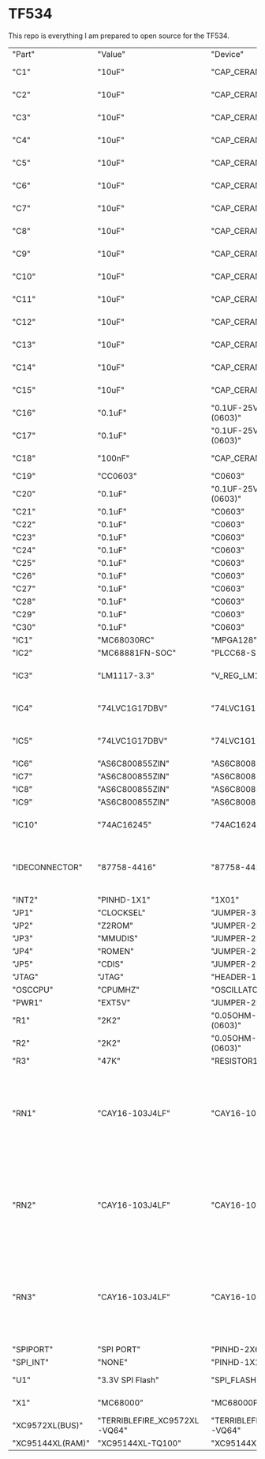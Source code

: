 # TF534

This repo is everything I am prepared to open source for the TF534. 

|                  |                              |                              |                                                                     |                                                                                                  |  
|------------------|------------------------------|------------------------------|---------------------------------------------------------------------|--------------------------------------------------------------------------------------------------|
| "Part"           | "Value"                      | "Device"                     | "Package"                                                           | "Description"                                                                                    |  
| "C1"             | "10uF"                       | "CAP_CERAMIC1206"            | "1206"                                                              | "Ceramic Capacitors"                                                                             |  
| "C2"             | "10uF"                       | "CAP_CERAMIC1206"            | "1206"                                                              | "Ceramic Capacitors"                                                                             |  
| "C3"             | "10uF"                       | "CAP_CERAMIC1206"            | "1206"                                                              | "Ceramic Capacitors"                                                                             |  
| "C4"             | "10uF"                       | "CAP_CERAMIC1206"            | "1206"                                                              | "Ceramic Capacitors"                                                                             |  
| "C5"             | "10uF"                       | "CAP_CERAMIC1206"            | "1206"                                                              | "Ceramic Capacitors"                                                                             |  
| "C6"             | "10uF"                       | "CAP_CERAMIC1206"            | "1206"                                                              | "Ceramic Capacitors"                                                                             |  
| "C7"             | "10uF"                       | "CAP_CERAMIC1206"            | "1206"                                                              | "Ceramic Capacitors"                                                                             |  
| "C8"             | "10uF"                       | "CAP_CERAMIC1206"            | "1206"                                                              | "Ceramic Capacitors"                                                                             |  
| "C9"             | "10uF"                       | "CAP_CERAMIC1206"            | "1206"                                                              | "Ceramic Capacitors"                                                                             |  
| "C10"            | "10uF"                       | "CAP_CERAMIC1206"            | "1206"                                                              | "Ceramic Capacitors"                                                                             |  
| "C11"            | "10uF"                       | "CAP_CERAMIC1206"            | "1206"                                                              | "Ceramic Capacitors"                                                                             |  
| "C12"            | "10uF"                       | "CAP_CERAMIC1206"            | "1206"                                                              | "Ceramic Capacitors"                                                                             |  
| "C13"            | "10uF"                       | "CAP_CERAMIC1206"            | "1206"                                                              | "Ceramic Capacitors"                                                                             |  
| "C14"            | "10uF"                       | "CAP_CERAMIC1206"            | "1206"                                                              | "Ceramic Capacitors"                                                                             |  
| "C15"            | "10uF"                       | "CAP_CERAMIC1206"            | "1206"                                                              | "Ceramic Capacitors"                                                                             |  
| "C16"            | "0.1uF"                      | "0.1UF-25V(+80/-20%)(0603)"  | "0603-CAP"                                                          | "CAP-00810"                                                                                      |  
| "C17"            | "0.1uF"                      | "0.1UF-25V(+80/-20%)(0603)"  | "0603-CAP"                                                          | "CAP-00810"                                                                                      |  
| "C18"            | "100nF"                      | "CAP_CERAMIC1206"            | "1206"                                                              | "Ceramic Capacitors"                                                                             |  
| "C19"            | "CC0603"                     | "C0603"                      | "0603"                                                              |                                                                                                  |   
| "C20"            | "0.1uF"                      | "0.1UF-25V(+80/-20%)(0603)"  | "0603-CAP"                                                          | "CAP-00810"                                                                                      |  
| "C21"            | "0.1uF"                      | "C0603"                      | "0603-CAP"                                                          |                                                                                                  |  
| "C22"            | "0.1uF"                      | "C0603"                      | "0603-CAP"                                                          |                                                                                                  |  
| "C23"            | "0.1uF"                      | "C0603"                      | "0603-CAP"                                                          |                                                                                                  |  
| "C24"            | "0.1uF"                      | "C0603"                      | "0603-CAP"                                                          |                                                                                                  |  
| "C25"            | "0.1uF"                      | "C0603"                      | "0603-CAP"                                                          |                                                                                                  |  
| "C26"            | "0.1uF"                      | "C0603"                      | "0603-CAP"                                                          |                                                                                                  |  
| "C27"            | "0.1uF"                      | "C0603"                      | "0603-CAP"                                                          |                                                                                                  |  
| "C28"            | "0.1uF"                      | "C0603"                      | "0603-CAP"                                                          |                                                                                                  |  
| "C29"            | "0.1uF"                      | "C0603"                      | "0603-CAP"                                                          |                                                                                                  |  
| "C30"            | "0.1uF"                      | "C0603"                      | "0603-CAP"                                                          |                                                                                                  |  
| "IC1"            | "MC68030RC"                  | "MPGA128"                    | "68xxx PROCESSOR"                                                   | "MOTOROLA"                                                                                       |  
| "IC2"            | "MC68881FN-SOC"              | "PLCC68-S"                   | "68xxx PROCESSOR"                                                   | "unknown"                                                                                        |  
| "IC3"            | "LM1117-3.3"                 | "V_REG_LM1117SOT223"         | "SOT223"                                                            | "Voltage Regulator LM1117"                                                                       |  
| "IC4"            | "74LVC1G17DBV"               | "74LVC1G17DBV"               | "SOT23-5"                                                           | "Single Schmitt-Trigger Buffer"                                                                  |  
| "IC5"            | "74LVC1G17DBV"               | "74LVC1G17DBV"               | "SOT23-5"                                                           | "Single Schmitt-Trigger Buffer"                                                                  |  
| "IC6"            | "AS6C800855ZIN"              | "AS6C800855ZIN"              | "TSOP44-II"                                                         |                                                                                                  |  
| "IC7"            | "AS6C800855ZIN"              | "AS6C800855ZIN"              | "TSOP44-II"                                                         |                                                                                                  |  
| "IC8"            | "AS6C800855ZIN"              | "AS6C800855ZIN"              | "TSOP44-II"                                                         |                                                                                                  |  
| "IC9"            | "AS6C800855ZIN"              | "AS6C800855ZIN"              | "TSOP44-II"                                                         |                                                                                                  |  
| "IC10"           | "74AC16245"                  | "74AC16245"                  | "SSOP48DL"                                                          | "16-bit BUS TRANSCEIVER, 3-state"                                                                |  
| "IDECONNECTOR"   | "87758-4416"                 | "87758-4416"                 | "87758-4416"                                                        | "44 Pin - 2mm Dual Row Single Wafer, Vertical T/H HDR"                                           |  
| "INT2"           | "PINHD-1X1"                  | "1X01"                       | "PIN HEADER"                                                        |                                                                                                  |  
| "JP1"            | "CLOCKSEL"                   | "JUMPER-3PTH"                | "1X03"                                                              |                                                                                                  |  
| "JP2"            | "Z2ROM"                      | "JUMPER-2PTH"                | "1X02"                                                              | "Jumper"                                                                                         |  
| "JP3"            | "MMUDIS"                     | "JUMPER-2PTH"                | "1X02"                                                              | "Jumper"                                                                                         |  
| "JP4"            | "ROMEN"                      | "JUMPER-2PTH"                | "1X02"                                                              | "Jumper"                                                                                         |  
| "JP5"            | "CDIS"                       | "JUMPER-2PTH"                | "1X02"                                                              | "Jumper"                                                                                         |  
| "JTAG"           | "JTAG"                       | "HEADER-1X6ROUND"            | "1X06_ROUND"                                                        | "PIN HEADER"                                                                                     |  
| "OSCCPU"         | "CPUMHZ"                     | "OSCILLATOR"                 | "OSC_7X5MM"                                                         | "Oscillators"                                                                                    |  
| "PWR1"           | "EXT5V"                      | "JUMPER-2PTH"                | "1X02"                                                              | "Jumper"                                                                                         |  
| "R1"             | "2K2"                        | "0.05OHM-1/5W-1%(0603)"      | "0603"                                                              | "RES-12535"                                                                                      |  
| "R2"             | "2K2"                        | "0.05OHM-1/5W-1%(0603)"      | "0603"                                                              | "RES-12535"                                                                                      |  
| "R3"             | "47K"                         | "RESISTOR1206"               | "1206"                                                              | "Resistors"                                                                                      |  
| "RN1"            | "CAY16-103J4LF"              | "CAY16-103J4LF"              | "RESCAXE80P320X160-8N"                                              | "Res Thick Film Array 10K Ohm 5% 200ppm/C ISOL Molded 8-Pin 1206(4 X 0603) Convex SMD Paper T/R" |  
| "RN2"            | "CAY16-103J4LF"              | "CAY16-103J4LF"              | "RESCAXE80P320X160-8N"                                              | "Res Thick Film Array 10K Ohm 5% 200ppm/C ISOL Molded 8-Pin 1206(4 X 0603) Convex SMD Paper T/R" |  
| "RN3"            | "CAY16-103J4LF"              | "CAY16-103J4LF"              | "RESCAXE80P320X160-8N"                                              | "Res Thick Film Array 10K Ohm 5% 200ppm/C ISOL Molded 8-Pin 1206(4 X 0603) Convex SMD Paper T/R" |  
| "SPIPORT"        | "SPI PORT"                   | "PINHD-2X6"                  | "2X06"                                                              | "PIN HEADER"                                                                                     |  
| "SPI_INT"        | "NONE"                       | "PINHD-1X1"                  | "1X01"                                                              | "PIN HEADER"                                                                                     |  
| "U1"             | "3.3V SPI Flash"             | "SPI_FLASH-X25XXSMD"         | "SO08"                                                              | "32M Serial Flash Memory"                                                                        |  
| "X1"             | "MC68000"                    | "MC68000P"                   | "DIL64"                                                             | "68xxx PROCESSOR"                                                                                |  
| "XC9572XL(BUS)"  | "TERRIBLEFIRE_XC9572XL-VQ64" | "TERRIBLEFIRE_XC9572XL-VQ64" | "VQ64"                                                              |                                                                                                  |  
| "XC95144XL(RAM)" | "XC95144XL-TQ100"            | "XC95144XL-TQ100"            | "TQFP100"                                                           |                                                                                                  |  
